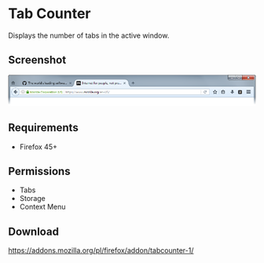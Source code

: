 # Tab Counter
Displays the number of tabs in the active window.

## Screenshot
![](screenshots/1.png)

## Requirements
- Firefox 45+

## Permissions
- Tabs
- Storage
- Context Menu

## Download
https://addons.mozilla.org/pl/firefox/addon/tabcounter-1/
